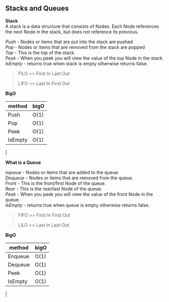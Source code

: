 ## Stacks and Queues   

**Stack**  
A stack is a data structure that consists of Nodes. Each Node references the next Node in the stack, but does not reference its previous.  


*Push* - Nodes or items that are put into the stack are pushed  
*Pop* - Nodes or items that are removed from the stack are popped  
*Top* - This is the top of the stack.  
*Peek* - When you peek you will view the value of the top Node in the stack.  
*IsEmpty* - returns true when stack is empty otherwise returns false.  


> FILO >>
First In Last Out
>
>LIFO >>
Last In First Out   


**BigO**   

|method | bigO |
|---------|---------|
|Push |O(1)|
|Pop |O(1)|
|Peek | O(1)|
|IsEmpty | O(1)|
|   



**What is a Queue**   


*nqueue* - Nodes or items that are added to the queue.  
*Dequeue* - Nodes or items that are removed from the queue.   
*Front* - This is the front/first Node of the queue.  
*Rear* - This is the rear/last Node of the queue.  
*Peek* - When you peek you will view the value of the front Node in the queue.  
*IsEmpty* - returns true when queue is empty otherwise returns false.  


> FIFO >> 
First In First Out
>
> LILO >>
Last In Last Out   


**BigO**   

|method | bigO |
|---------|---------|
|Enqueue  |O(1)|
|Dequeue  |O(1)|
|Peek | O(1)|
|IsEmpty | O(1)|
|   
